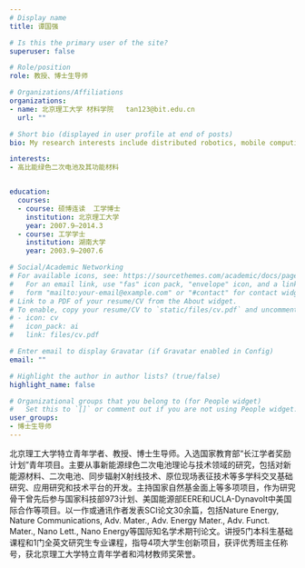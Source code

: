 ```yaml
---
# Display name
title: 谭国强

# Is this the primary user of the site?
superuser: false

# Role/position
role: 教授、博士生导师

# Organizations/Affiliations
organizations:
- name: 北京理工大学 材料学院   tan123@bit.edu.cn
  url: ""

# Short bio (displayed in user profile at end of posts)
bio: My research interests include distributed robotics, mobile computing and programmable matter.

interests:
- 高比能绿色二次电池及其功能材料


education:
  courses:
  - course: 硕博连读  工学博士
    institution: 北京理工大学
    year: 2007.9—2014.3
  - course: 工学学士
    institution: 湖南大学
    year: 2003.9—2007.6

# Social/Academic Networking
# For available icons, see: https://sourcethemes.com/academic/docs/page-builder/#icons
#   For an email link, use "fas" icon pack, "envelope" icon, and a link in the
#   form "mailto:your-email@example.com" or "#contact" for contact widget.
# Link to a PDF of your resume/CV from the About widget.
# To enable, copy your resume/CV to `static/files/cv.pdf` and uncomment the lines below.
# - icon: cv
#   icon_pack: ai
#   link: files/cv.pdf

# Enter email to display Gravatar (if Gravatar enabled in Config)
email: ""

# Highlight the author in author lists? (true/false)
highlight_name: false

# Organizational groups that you belong to (for People widget)
#   Set this to `[]` or comment out if you are not using People widget.
user_groups:
- 博士生导师
---
```


北京理工大学特立青年学者、教授、博士生导师。入选国家教育部“长江学者奖励计划”青年项目。主要从事新能源绿色二次电池理论与技术领域的研究，包括对新能源材料、二次电池、同步辐射X射线技术、原位现场表征技术等多学科交叉基础研究、应用研究和技术平台的开发。主持国家自然基金面上等多项项目，作为研究骨干曾先后参与国家科技部973计划、美国能源部EERE和UCLA-Dynavolt中美国际合作等项目。以一作或通讯作者发表SCI论文30余篇，包括Nature Energy, Nature Communications, Adv. Mater., Adv. Energy Mater., Adv. Funct. Mater., Nano Lett., Nano Energy等国际知名学术期刊论文。讲授5门本科生基础课程和1门全英文研究生专业课程，指导4项大学生创新项目，获评优秀班主任称号，获北京理工大学特立青年学者和鸿材教师奖荣誉。